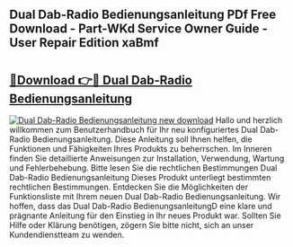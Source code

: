 ## Dual Dab-Radio Bedienungsanleitung PDf Free Download - Part-WKd Service Owner Guide - User Repair Edition xaBmf

# <h2><a href="http://df3ktqu.blite.top/?on=Dual+Dab-Radio+Bedienungsanleitung">🔗Download 👉🔴 Dual Dab-Radio Bedienungsanleitung</a></h2>

[![Dual Dab-Radio Bedienungsanleitung new download](https://i.imgur.com/lujVjoI.png)](http://df3ktqu.blite.top/?on=Dual+Dab-Radio+Bedienungsanleitung)
Hallo und herzlich willkommen zum Benutzerhandbuch für Ihr neu konfiguriertes Dual Dab-Radio Bedienungsanleitung. Diese Anleitung soll Ihnen helfen, die Funktionen und Fähigkeiten Ihres Produkts zu beherrschen. Im Inneren finden Sie detaillierte Anweisungen zur Installation, Verwendung, Wartung und Fehlerbehebung. Bitte lesen Sie die rechtlichen Bestimmungen Dual Dab-Radio Bedienungsanleitung Dieses Produkt unterliegt bestimmten rechtlichen Bestimmungen. Entdecken Sie die Möglichkeiten der Funktionsliste mit Ihrem neuen Dual Dab-Radio Bedienungsanleitung. Wir hoffen, dass das Dual Dab-Radio BedienungsanleitungD eine klare und prägnante Anleitung für den Einstieg in Ihr neues Produkt war. Sollten Sie Hilfe oder Klärung benötigen, zögern Sie bitte nicht, sich an unser Kundendienstteam zu wenden.
